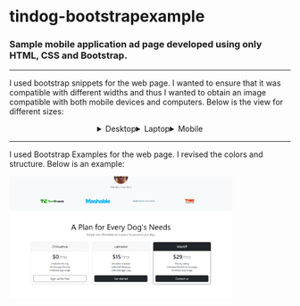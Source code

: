 # tindog-bootstrapexample
### Sample mobile application ad page developed using only HTML, CSS and Bootstrap.

---

I used bootstrap snippets for the web page. I wanted to ensure that it was compatible with different widths and thus I wanted to obtain an image compatible with both mobile devices and computers.
Below is the view for different sizes:

<div style="display: flex; justify-content: center; ">
<details>
  <summary>Desktop</summary>
  <img src="images/ss1.png" alt="Fotoğraf 1" width="250">
</details>
<details>
<summary>Laptop</summary>
  <img src="images/ss2.png" alt="Fotoğraf 2" width="250">
</details>
<details>
<summary>Mobile</summary>
  <img src="images/ss3.png" alt="Fotoğraf 3" width="250">
<details>

</div>

---

I used Bootstrap Examples for the web page. I revised the colors and structure. Below is an example:

<img src="images/ss4.png" alt="Fotoğraf 4" width="400">